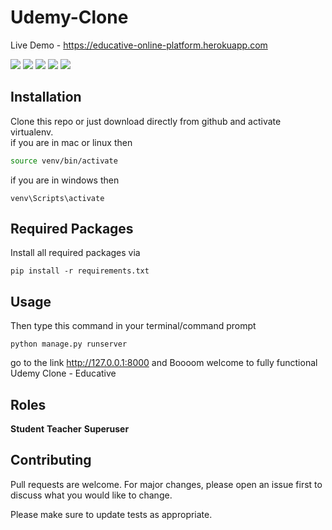 # Udemy-Clone
Live Demo - https://educative-online-platform.herokuapp.com


<img src="https://img.shields.io/badge/build-passing-success"> <img src="https://img.shields.io/badge/Python-3.9.1-blueviolet"> <img src="https://img.shields.io/badge/Django-4.0.1-blue"> <img src="https://img.shields.io/badge/SQLite-9cf"> <img src="https://img.shields.io/badge/Bootstrap--5-blueviolet">


## Installation

Clone this repo or just download directly from github and activate virtualenv.<br> 
if you are in mac or linux then

```bash
source venv/bin/activate
```
if you are in windows then
```
venv\Scripts\activate
```
## Required Packages

Install all required packages via
```
pip install -r requirements.txt
```
## Usage

Then type this command in your terminal/command prompt
```
python manage.py runserver
```
go to the link http://127.0.0.1:8000 and Boooom welcome to fully functional Udemy Clone - Educative

 
## Roles
  <b>Student</b>
  <b>Teacher</b>
  <b>Superuser</b>

## Contributing
Pull requests are welcome. For major changes, please open an issue first to discuss what you would like to change.

Please make sure to update tests as appropriate.
